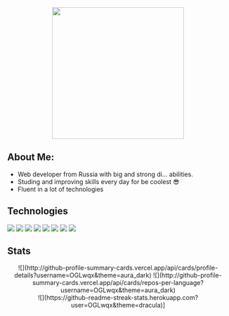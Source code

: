 <div align="center">
    <img src="https://i.giphy.com/media/Dh5q0sShxgp13DwrvG/giphy.webp" width="300">
</div>

## About Me:


- Web developer from Russia with big and strong di... abilities.
- Studing and improving skills every day for be coolest 😎
- Fluent in a lot of technologies

## Technologies

![](https://img.shields.io/badge/Linux-FCC624?style=for-the-badge&logo=linux&logoColor=black)
![](https://img.shields.io/badge/JavaScript-F7DF1E?style=for-the-badge&logo=javascript&logoColor=black)
![](https://img.shields.io/badge/Node.js-43853D?style=for-the-badge&logo=node.js&logoColor=white)
![](https://img.shields.io/badge/Sass-CC6699?style=for-the-badge&logo=sass&logoColor=white)
![](https://img.shields.io/badge/React-20232A?style=for-the-badge&logo=react&logoColor=61DAFB)
![](https://img.shields.io/badge/PostgreSQL-316192?style=for-the-badge&logo=postgresql&logoColor=white)
![](https://img.shields.io/badge/MongoDB-4EA94B?style=for-the-badge&logo=mongodb&logoColor=white)
![](https://img.shields.io/badge/Flutter-02569B?style=for-the-badge&logo=flutter&logoColor=white)

## Stats

<div align="center">
![](http://github-profile-summary-cards.vercel.app/api/cards/profile-details?username=OGLwqx&theme=aura_dark)
![](http://github-profile-summary-cards.vercel.app/api/cards/repos-per-language?username=OGLwqx&theme=aura_dark)<br/>
![](https://github-readme-streak-stats.herokuapp.com?user=OGLwqx&theme=dracula)]
</div>
